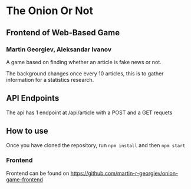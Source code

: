 # The Onion Or Not

## Frontend of Web-Based Game

### Martin Georgiev, Aleksandar Ivanov

A game based on finding whether an article is fake news or not.

The background changes once every 10 articles, this is to gather information for a statistics research.

## API Endpoints

The api has 1 endpoint at /api/article with a POST and a GET requets

## How to use

Once you have cloned the repository, run `npm install` and then `npm start`

### Frontend

Frontend can be found on https://github.com/martin-r-georgiev/onion-game-frontend
